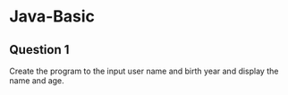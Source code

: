 # Java-Basic


## Question 1<br>
Create the program to the input user name and birth year and display the name and age.



